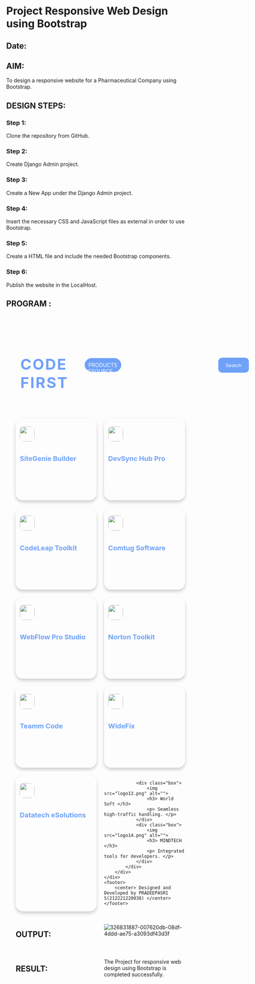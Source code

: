 # Project Responsive Web Design using Bootstrap
## Date:

## AIM:
To design a responsive website for a Pharmaceutical Company using Bootstrap.


## DESIGN STEPS:

### Step 1:
Clone the repository from GitHub.

### Step 2:
Create Django Admin project.

### Step 3:
Create a New App under the Django Admin project.

### Step 4:
Insert the necessary CSS and JavaScript files as external in order to use Bootstrap.

### Step 5:
Create a HTML file and include the needed Bootstrap components.

### Step 6:
Publish the website in the LocalHost.

## PROGRAM :
<!DOCTYPE html>
<html lang="en">
<head>
    <meta charset="UTF-8">
    <meta name="viewport" content="width=device-width, initial-scale=1.0">
    <title>Document</title>
    <style>
        
  * {
    margin: 0;
    padding: 0;
    font-family: Arial, Helvetica, sans-serif;
}
.banner {
    width: 100%;
    height: 100vh;
    background-image:url(cimage.jpg);
    background-size:cover;
    background-position: center;
}
.navbar {
    width: 85%;
    margin: auto;
    padding: 35px 0;
    display: flex;
    align-items: center;
    justify-content: space-between;
}
.bg-product {
    border: 1px;
    padding: 10px;
    color: white;
    background-color: #6fa1f8;
    border-radius: 30px;
}
.logo {
    color: #6fa1f8;
    font-size: 40px;
    font-weight: 700;
    letter-spacing: 3px;
}
span {
    color: white;
}
form {
    width: 300px;
    height: 40px;
    display: flex;
    background: rgba(255, 255, 255, 0.2);
    padding: 1px 1px;
    font-size: 15px;
    border-radius: 10px;
    backdrop-filter: blur(4px) saturate(180%);
}
form input {
    background: transparent;
    flex: 1;
    border: 0;
    outline: none;
    padding: 12px 20px;
    font-size: 15px;
    color: white;
} 
::placeholder {
    color: white;
}
form button {
    border: 0;
    outline: none;
    padding: 5px 20px;
    color: white;
    border-radius: 10px;
    background: #6fa1f8;
    cursor: pointer;
}
.navbar li {
    list-style: none;
    display: inline-block;
    margin: 0 20px;
    position: relative;
}
.navbar li a {
    text-decoration: none;
    color: white;
    text-transform: uppercase;
}
.navbar li:hover {
    border: 1px;
    padding: 10px;
    color: white;
    background-color: #6fa1f8;
    transition: 0.5s; 
    cursor: pointer;
    border-radius: 30px;
}
.container {
    background: transparent;
    padding: 10px 5%;
    padding-bottom: 100px;
}
.container .box-container {
    display: grid;
    grid-template-columns: repeat(auto-fit, minmax(170px, 1fr));
    gap: 20px;
}
.container .box-container .box {
    color: white;
    box-shadow: 0 5px 10px rgba(0,0,0,.2);
    border-radius: 20px;
    background: transparent;
    border: 1px solid white;
    padding: 20px 10px;
}
.container .box-container .box img {
    height: 40px;
    border-radius: 10px;
}
.container .box-container .box h3 {
    color: #6fa1f8;
    font-size: large;
    padding: 10px 0;
}
.container .box-container .box p {
    color: white;
    font-size: small;
    line-height: 1.5;
}
footer {
    border: 1px;
    padding: 10px;

    transition: 0.5s;
    cursor: pointer;
    border-radius: 30px;
    background:#6fa1f8;

    color: #081b29;
    box-shadow: 0 0 20px #6fa1f8;

  }
    </style>
</head>
<body>
    <div class="banner">
        <br>
        <div class="navbar">
            <h1 class="logo">CODE FIRST</h1>
            <ul>
                <li><a href="index.html"> Home </a></li>
                <li><a href="product.html" class="bg-product"> Products </a></li>
                <li><a href="resource.html"> Resource </a></li>
                <li><a href="contact.html"> Contact </a></li>
            </ul>
            <form action="" method="get">
                <input type="text" placeholder="Enter to Search">
                <button type="submit"> Search </button>
            </form>
        </div>
        <div class="container">
            <div class="box-container">
                <div class="box">
                    <img src="logo2.png" alt="">
                    <h3> SiteGenie Builder </h3>
                    <p> Simplified drag and drop website creation. </p>
                </div>
                <div class="box">
                    <img src="logo3.png" alt="">
                    <h3> DevSync Hub Pro </h3>
                    <p> Efficient version control and sync. </p>
                </div>
                <div class="box">
                    <img src="logo4.png" alt="">
                    <h3> CodeLeap Toolkit </h3>
                    <p> Tools for innovative web development. </p>
                </div>
                <div class="box">
                    <img src="logo9.png" alt="">
                    <h3> Comtug Software </h3>
                    <p> Robust multi-layered website security. </p>
                </div>
                <div class="box">
                    <img src="logo6.png" alt="">
                    <h3> WebFlow Pro Studio </h3>
                    <p> Rapid low-code app creation. </p>
                </div>
                <div class="box">
                    <img src="logo10.png" alt="">
                    <h3> Norton Toolkit </h3>
                    <p> Automated testing and debugging. </p>
                </div>
                <div class="box">
                    <img src="logo8.png" alt="">
                    <h3> Teamm Code </h3>
                    <p> Streamlined code content management. </p>
                </div>
                <div class="box">
                    <img src="logo11.png" alt="">
                    <h3> WideFix </h3>
                    <p> Optimized code correcting tools. </p>
                </div>
                <div class="box">
                    <img src="logo12.png" alt="">
                    <h3> Datatech eSolutions </h3>
                    <p> Optimized code efficiency tools. </p>
                </div>

                <div class="box">
                    <img src="logo13.png" alt="">
                    <h3> World Soft </h3>
                    <p> Seamless high-traffic handling. </p>
                </div>
                <div class="box">
                    <img src="logo14.png" alt="">
                    <h3> MINDTECH </h3>
                    <p> Integrated tools for developers. </p>
                </div>
            </div>
        </div>
    </div>
    <footer>
        <center> Designed and Developed by PRADEEPASRI S(212221220038) </center>
    </footer>
</body>
</html>

## OUTPUT:
![326831887-007620db-08df-4ddd-ae75-a3093df43d3f](https://github.com/pradeepasri26/Pharma/assets/131433142/5c220a13-1897-436f-b540-38417214a025)

## RESULT:
The Project for responsive web design using Bootstrap is completed successfully.
